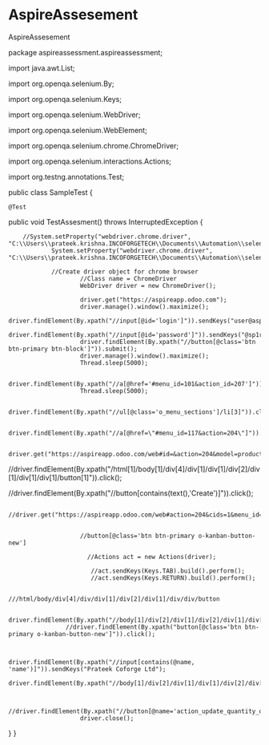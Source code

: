 # AspireAssesement
AspireAssesement


package aspireassessment.aspireassessment;

import java.awt.List;

import org.openqa.selenium.By;

import org.openqa.selenium.Keys;

import org.openqa.selenium.WebDriver;

import org.openqa.selenium.WebElement;

import org.openqa.selenium.chrome.ChromeDriver;

import org.openqa.selenium.interactions.Actions;

import org.testng.annotations.Test;


public class SampleTest {
	
	@Test
public void TestAssesment() throws InterruptedException
{

		//System.setProperty("webdriver.chrome.driver", "C:\\Users\\prateek.krishna.INCOFORGETECH\\Documents\\Automation\\selenium\\chromedriver_win32\\chromedriver.exe");
				System.setProperty("webdriver.chrome.driver", "C:\\Users\\prateek.krishna.INCOFORGETECH\\Documents\\Automation\\selenium\\drivers\\chrome\\chromedriver.exe");	
				 	
				//Create driver object for chrome browser
						//Class name = ChromeDriver
						WebDriver driver = new ChromeDriver();
						
						driver.get("https://aspireapp.odoo.com");
						driver.manage().window().maximize();
						driver.findElement(By.xpath("//input[@id='login']")).sendKeys("user@aspireapp.com");
						driver.findElement(By.xpath("//input[@id='password']")).sendKeys("@sp1r3app");
						driver.findElement(By.xpath("//button[@class='btn btn-primary btn-block']")).submit();
						driver.manage().window().maximize();
						Thread.sleep(5000);
						
						driver.findElement(By.xpath("//a[@href='#menu_id=101&action_id=207']")).click();
						Thread.sleep(5000);
						
						driver.findElement(By.xpath("//ul[@class='o_menu_sections']/li[3]")).click();
						
						driver.findElement(By.xpath("//a[@href=\"#menu_id=117&action=204\"]")).click();
						
						driver.get("https://aspireapp.odoo.com/web#id=&action=204&model=product.template&view_type=form&cids=1&menu_id=101");	
//driver.findElement(By.xpath("/html[1]/body[1]/div[4]/div[1]/div[1]/div[2]/div[1]/div[1]/div[1]/button[1]")).click();
						
//driver.findElement(By.xpath("//button[contains(text(),'Create')]")).click();
						
				
						//driver.get("https://aspireapp.odoo.com/web#action=204&cids=1&menu_id=117");


						//button[@class='btn btn-primary o-kanban-button-new']
						
						  //Actions act = new Actions(driver);
						   
						   //act.sendKeys(Keys.TAB).build().perform();
						   //act.sendKeys(Keys.RETURN).build().perform();
				
						///html/body/div[4]/div/div[1]/div[2]/div[1]/div/div/button
				
						driver.findElement(By.xpath("//body[1]/div[2]/div[1]/div[2]/div[1]/div[1]/div[2]/div[4]/h1[1]/input[1]")).click();
					//driver.findElement(By.xpath("button[@class='btn btn-primary o-kanban-button-new']")).click();
	
						 
						   driver.findElement(By.xpath("//input[contains(@name, 'name')]")).sendKeys("Prateek Coforge Ltd");
						driver.findElement(By.xpath("//body[1]/div[2]/div[1]/div[1]/div[2]/div[1]/div[1]/div[1]/div[2]/button[1]")).click();
						
						
						//driver.findElement(By.xpath("//button[@name='action_update_quantity_on_hand']")).click();
						driver.close();
						
}
}
